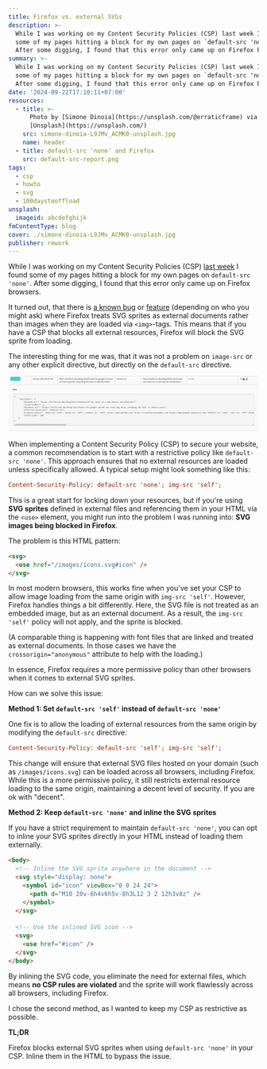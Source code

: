 ```yaml
---
title: Firefox vs. external SVGs
description: >-
  While I was working on my Content Security Policies (CSP) last week I found
  some of my pages hitting a block for my own pages on `default-src 'none'`.
  After some digging, I found that this error only came up on Firefox browsers. 
summary: >-
  While I was working on my Content Security Policies (CSP) last week I found
  some of my pages hitting a block for my own pages on `default-src 'none'`.
  After some digging, I found that this error only came up on Firefox browsers. 
date: '2024-09-22T17:10:11+07:00'
resources:
  - title: >-
      Photo by [Simone Dinoia](https://unsplash.com/@erraticframe) via
      [Unsplash](https://unsplash.com/)
    src: simone-dinoia-L9JMv_ACMK0-unsplash.jpg
    name: header
  - title: default-src 'none' and Firefox
    src: default-src-report.png
tags:
  - csp
  - howto
  - svg
  - 100daystooffload
unsplash:
  imageid: abcdefghijk
fmContentType: blog
cover: ./simone-dinoia-L9JMv_ACMK0-unsplash.jpg
publisher: rework
---
```


While I was working on my Content Security Policies (CSP) [last week](https://github.com/davidsneighbour/kollitsch.dev/issues/1211) I found some of my pages hitting a block for my own pages on `default-src 'none'`. After some digging, I found that this error only came up on Firefox browsers. 

It turned out, that there is [a known bug](https://bugzilla.mozilla.org/show_bug.cgi?id=1773976) or [feature](https://developer.mozilla.org/en-US/docs/Web/HTTP/Headers/Content-Security-Policy/default-src#firefox_default-src_none_svg_sprite_blocking_issue) (depending on who you might ask) where Firefox treats SVG sprites as external documents rather than images when they are loaded via `<img>`-tags. This means that if you have a CSP that blocks all external resources, Firefox will block the SVG sprite from loading. 

The interesting thing for me was, that it was not a problem on `image-src` or any other explicit directive, but directly on the `default-src` directive.

[![default-src 'none' and Firefox](default-src-report.png)](default-src-report.png)

When implementing a Content Security Policy (CSP) to secure your website, a common recommendation is to start with a restrictive policy like `default-src 'none'`. This approach ensures that no external resources are loaded unless specifically allowed. A typical setup might look something like this:

```ini
Content-Security-Policy: default-src 'none'; img-src 'self';
```

This is a great start for locking down your resources, but if you're using **SVG sprites** defined in external files and referencing them in your HTML via the `<use>` element, you might run into the problem I was running into: **SVG images being blocked in Firefox**.

The problem is this HTML pattern:

```html
<svg>
  <use href="/images/icons.svg#icon" />
</svg>
```

In most modern browsers, this works fine when you've set your CSP to allow image loading from the same origin with `img-src 'self'`. However, Firefox handles things a bit differently. Here, the SVG file is not treated as an embedded image, but as an external document. As a result, the `img-src 'self'` policy will not apply, and the sprite is blocked.

(A comparable thing is happening with font files that are linked and treated as external documents. In those cases we have the `crossorigin="anonymous"` attribute to help with the loading.)

In essence, Firefox requires a more permissive policy than other browsers when it comes to external SVG sprites.

How can we solve this issue:

**Method 1: Set `default-src 'self'` instead of `default-src 'none'`**

One fix is to allow the loading of external resources from the same origin by modifying the `default-src` directive:

```ini
Content-Security-Policy: default-src 'self'; img-src 'self';
```

This change will ensure that external SVG files hosted on your domain (such as `/images/icons.svg`) can be loaded across all browsers, including Firefox. While this is a more permissive policy, it still restricts external resource loading to the same origin, maintaining a decent level of security. If you are ok with "decent".

**Method 2: Keep `default-src 'none'` and inline the SVG sprites**

If you have a strict requirement to maintain `default-src 'none'`, you can opt to inline your SVG sprites directly in your HTML instead of loading them externally.

```html
<body>
  <!-- Inline the SVG sprite anywhere in the document -->
  <svg style="display: none">
    <symbol id="icon" viewBox="0 0 24 24">
      <path d="M10 20v-6h4v6h5v-8h3L12 3 2 12h3v8z" />
    </symbol>
  </svg>

  <!-- Use the inlined SVG icon -->
  <svg>
    <use href="#icon" />
  </svg>
</body>
```

By inlining the SVG code, you eliminate the need for external files, which means **no CSP rules are violated** and the sprite will work flawlessly across all browsers, including Firefox.

I chose the second method, as I wanted to keep my CSP as restrictive as possible.

**TL;DR**

Firefox blocks external SVG sprites when using `default-src 'none'` in your CSP. Inline them in the HTML to bypass the issue. 
